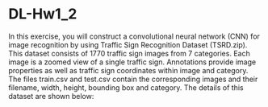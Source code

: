 # DL-Hw1_2
In this exercise, you will construct a convolutional neural network (CNN) for image recognition by using Traffic Sign Recognition Dataset (TSRD.zip). This dataset consists of 1770 traffic sign images from 7 categories. Each image is a zoomed view of a single traffic sign. Annotations provide image properties as well as traffic sign coordinates within image and category.  
The files train.csv and test.csv contain the corresponding images and their filename, width, height, bounding box and category. The details of this dataset are shown below:

